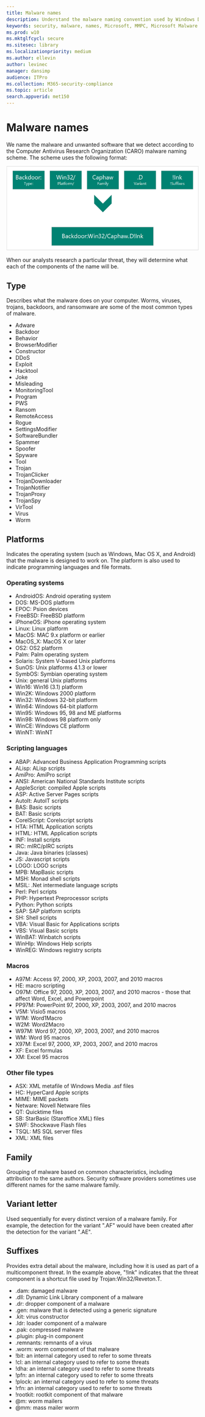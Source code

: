 ```yaml
---
title: Malware names
description: Understand the malware naming convention used by Windows Defender Antivirus and other Microsoft antimalware.
keywords: security, malware, names, Microsoft, MMPC, Microsoft Malware Protection Center, WDSI, malware name, malware prefix, malware type, virus name
ms.prod: w10
ms.mktglfcycl: secure
ms.sitesec: library
ms.localizationpriority: medium
ms.author: ellevin
author: levinec
manager: dansimp
audience: ITPro
ms.collection: M365-security-compliance  
ms.topic: article
search.appverid: met150
---
```

# Malware names

We name the malware and unwanted software that we detect according to the Computer Antivirus Research Organization (CARO) malware naming scheme. The scheme uses the following format:

![coordinated-malware-eradication](images/NamingMalware1.png)

When our analysts research a particular threat, they will determine what each of the components of the name will be.

## Type

Describes what the malware does on your computer. Worms, viruses, trojans, backdoors, and ransomware are some of the most common types of malware.

* Adware
* Backdoor
* Behavior
* BrowserModifier
* Constructor
* DDoS
* Exploit
* Hacktool
* Joke
* Misleading
* MonitoringTool
* Program
* PWS
* Ransom
* RemoteAccess
* Rogue
* SettingsModifier
* SoftwareBundler
* Spammer
* Spoofer
* Spyware
* Tool
* Trojan
* TrojanClicker
* TrojanDownloader
* TrojanNotifier
* TrojanProxy
* TrojanSpy
* VirTool
* Virus
* Worm

## Platforms

Indicates the operating system (such as Windows, Mac OS X, and Android) that the malware is designed to work on. The platform is also used to indicate programming languages and file formats.

### Operating systems

* AndroidOS: Android operating system
* DOS: MS-DOS platform
* EPOC: Psion devices
* FreeBSD: FreeBSD platform
* iPhoneOS: iPhone operating system
* Linux: Linux platform
* MacOS: MAC 9.x platform or earlier
* MacOS_X: MacOS X or later
* OS2: OS2 platform
* Palm: Palm operating system
* Solaris: System V-based Unix platforms
* SunOS: Unix platforms 4.1.3 or lower
* SymbOS: Symbian operating system
* Unix: general Unix platforms
* Win16: Win16 (3.1) platform
* Win2K: Windows 2000 platform
* Win32: Windows 32-bit platform
* Win64: Windows 64-bit platform
* Win95: Windows 95, 98 and ME platforms
* Win98: Windows 98 platform only
* WinCE: Windows CE platform
* WinNT: WinNT

### Scripting languages

* ABAP: Advanced Business Application Programming scripts
* ALisp: ALisp scripts
* AmiPro: AmiPro script
* ANSI: American National Standards Institute scripts
* AppleScript: compiled Apple scripts
* ASP: Active Server Pages scripts
* AutoIt: AutoIT scripts
* BAS: Basic scripts
* BAT: Basic scripts
* CorelScript: Corelscript scripts
* HTA: HTML Application scripts
* HTML: HTML Application scripts
* INF: Install scripts
* IRC: mIRC/pIRC scripts
* Java: Java binaries (classes)
* JS: Javascript scripts
* LOGO: LOGO scripts
* MPB: MapBasic scripts
* MSH: Monad shell scripts
* MSIL: .Net intermediate language scripts
* Perl: Perl scripts
* PHP: Hypertext Preprocessor scripts
* Python: Python scripts
* SAP: SAP platform scripts
* SH: Shell scripts
* VBA: Visual Basic for Applications scripts
* VBS: Visual Basic scripts
* WinBAT: Winbatch scripts
* WinHlp: Windows Help scripts
* WinREG: Windows registry scripts

### Macros

* A97M: Access 97, 2000, XP, 2003, 2007, and 2010 macros
* HE: macro scripting
* O97M: Office 97, 2000, XP, 2003, 2007, and 2010 macros - those that affect Word, Excel, and Powerpoint
* PP97M: PowerPoint 97, 2000, XP, 2003, 2007, and 2010 macros
* V5M: Visio5 macros
* W1M: Word1Macro
* W2M: Word2Macro
* W97M: Word 97, 2000, XP, 2003, 2007, and 2010 macros
* WM: Word 95 macros
* X97M: Excel 97, 2000, XP, 2003, 2007, and 2010 macros
* XF: Excel formulas
* XM: Excel 95 macros

### Other file types

* ASX: XML metafile of Windows Media .asf files
* HC: HyperCard Apple scripts
* MIME: MIME packets
* Netware: Novell Netware files
* QT: Quicktime files
* SB: StarBasic (Staroffice XML) files
* SWF: Shockwave Flash files
* TSQL: MS SQL server files
* XML: XML files

## Family

Grouping of malware based on common characteristics, including attribution to the same authors. Security software providers sometimes use different names for the same malware family.

## Variant letter

Used sequentially for every distinct version of a malware family. For example, the detection for the variant ".AF" would have been created after the detection for the variant ".AE".

## Suffixes

Provides extra detail about the malware, including how it is used as part of a multicomponent threat. In the example above, "!lnk" indicates that the threat component is a shortcut file used by Trojan:Win32/Reveton.T.

* .dam: damaged malware
* .dll: Dynamic Link Library component of a malware
* .dr: dropper component of a malware
* .gen: malware that is detected using a generic signature
* .kit: virus constructor
* .ldr: loader component of a malware
* .pak: compressed malware
* .plugin: plug-in component
* .remnants: remnants of a virus
* .worm: worm component of that malware
* !bit: an internal category used to refer to some threats
* !cl: an internal category used to refer to some threats
* !dha: an internal category used to refer to some threats
* !pfn: an internal category used to refer to some threats
* !plock: an internal category used to refer to some threats
* !rfn: an internal category used to refer to some threats
* !rootkit: rootkit component of that malware
* @m: worm mailers
* @mm: mass mailer worm